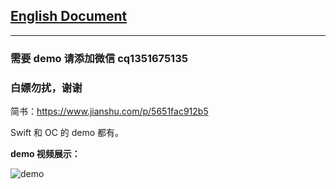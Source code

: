 ## [English Document](README_en.md)

---

### 需要 demo 请添加微信 cq1351675135

### 白嫖勿扰，谢谢

简书：https://www.jianshu.com/p/5651fac912b5

Swift 和 OC 的 demo 都有。

**demo 视频展示：**

![demo](demo.gif)
